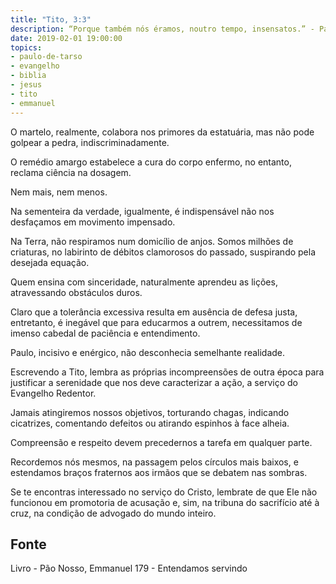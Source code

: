 ```yaml
---
title: "Tito, 3:3"
description: “Porque também nós éramos, noutro tempo, insensatos.” - Paulo 
date: 2019-02-01 19:00:00
topics: 
- paulo-de-tarso
- evangelho
- biblia
- jesus
- tito
- emmanuel
---
```


O martelo, realmente, colabora nos primores da estatuária, mas não pode
golpear a pedra, indiscriminadamente.

O remédio amargo estabelece a cura do corpo enfermo, no entanto, reclama
ciência na dosagem.

Nem mais, nem menos.

Na sementeira da verdade, igualmente, é indispensável não nos desfaçamos
em movimento impensado.

Na Terra, não respiramos num domicílio de anjos. Somos milhões de
criaturas, no labirinto de débitos clamorosos do passado, suspirando pela desejada
equação.

Quem ensina com sinceridade, naturalmente aprendeu as lições,
atravessando obstáculos duros.

Claro que a tolerância excessiva resulta em ausência de defesa justa,
entretanto, é inegável que para educarmos a outrem, necessitamos de imenso cabedal
de paciência e entendimento.

Paulo, incisivo e enérgico, não desconhecia semelhante realidade.

Escrevendo a Tito, lembra as próprias incompreensões de outra época para justificar
a serenidade que nos deve caracterizar a ação, a serviço do Evangelho Redentor.

Jamais atingiremos nossos objetivos, torturando chagas, indicando
cicatrizes, comentando defeitos ou atirando espinhos à face alheia.

Compreensão e respeito devem preceder­nos a tarefa em qualquer parte.

Recordemos nós mesmos, na passagem pelos círculos mais baixos, e
estendamos braços fraternos aos irmãos que se debatem nas sombras.

Se te encontras interessado no serviço do Cristo, lembra­te de que Ele não
funcionou em promotoria de acusação e, sim, na tribuna do sacrifício até à cruz, na
condição de advogado do mundo inteiro.



## Fonte
Livro - Pão Nosso, Emmanuel
179 - Entendamos servindo
